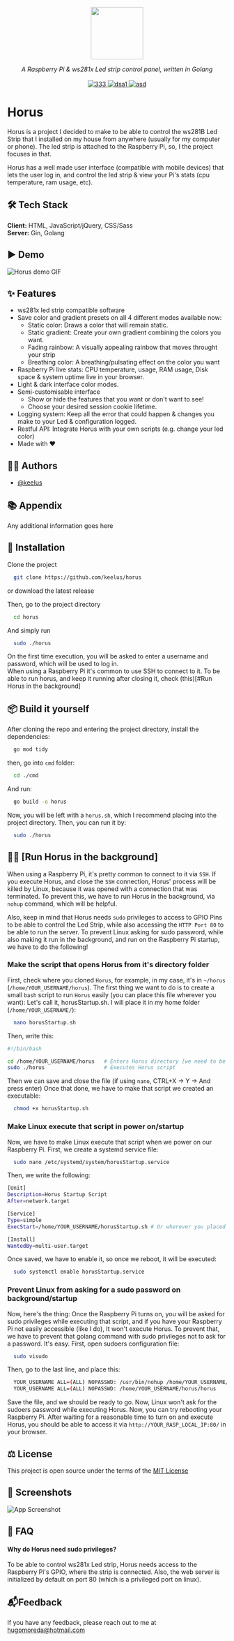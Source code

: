<p align="center">
<img height="120" src="https://i.imgur.com/U5shZKs.png" />
</p>
<p align="center">
  <i>A Raspberry Pi & ws281x Led strip control panel, written in Golang</i>
   <br/>
  
  <br/>
  <a href="#Demo">
    <img src="https://img.shields.io/badge/License-MIT-green.svg" alt="333">
  </a>
  <a href="#Demo">
    <img src="https://img.shields.io/github/stars/keelus/horus" alt="dsa1">
  </a>
  <a href="#Demo">
    <img src="https://img.shields.io/github/downloads-pre/keelus/horus/latest/total" alt="asd">
  </a>
</p>


# Horus
Horus is a project I decided to make to be able to control the ws281B Led Strip that I installed on my house from anywhere (usually for my computer or phone). The led strip is attached to the Raspberry Pi, so, I the project focuses in that.

Horus has a well made user interface (compatible with mobile devices) that lets the user log in, and control the led strip & view your Pi's stats (cpu temperature, ram usage, etc). 


## 🛠️ Tech Stack
**Client:** HTML, JavaScript/jQuery, CSS/Sass
<br>
**Server:** Gin, Golang


## ▶️ Demo
![Horus demo GIF](https://via.placeholder.com/468x300?text=Horus+GIF)


## ✨ Features
- ws281x led strip compatible software
- Save color and gradient presets on all 4 different modes available now:
  - Static color: Draws a color that will remain static.
  - Static gradient: Create your own gradient combining the colors you want.
  - Fading rainbow: A visually appealing rainbow that moves throught your strip
  - Breathing color: A breathing/pulsating effect on the color you want
- Raspberry Pi live stats: CPU temperature, usage, RAM usage, Disk space & system uptime live in your browser.
- Light & dark interface color modes.
- Semi-customisable interface
  - Show or hide the features that you want or don't want to see!
  - Choose your desired session cookie lifetime.
- Logging system: Keep all the error that could happen & changes you make to your Led & configuration logged.
- Restful API: Integrate Horus with your own scripts (e.g. change your led color)
- Made with ❤️


## 👨‍💻 Authors
- [@keelus](https://www.github.com/keelus)


## 📚 Appendix
Any additional information goes here


## ️🚀 Installation
Clone the project
```bash
  git clone https://github.com/keelus/horus
```
or download the latest release
<br>

Then, go to the project directory
```bash
  cd horus
```

And simply run
```bash
  sudo ./horus
```
On the first time execution, you will be asked to enter a username and password, which will be used to log in.
<br>
When using a Raspberry Pi it's common to use SSH to connect to it. To be able to run horus, and keep it running after closing it, check (this)[#Run Horus in the background]

## 📦 Build it yourself
After cloning the repo and entering the project directory, install the dependencies:
```bash
  go mod tidy
```
then, go into `cmd` folder:
```bash
  cd ./cmd
```
And run:
```bash
  go build -o horus
```
Now, you will be left with a `horus.sh`, which I recommend placing into the project directory. Then, you can run it by:
```bash
  sudo ./horus
```

## 🏃‍♂️ [Run Horus in the background]
When using a Raspberry Pi, it's pretty common to connect to it via `SSH`. If you execute Horus, and close the `SSH` connection, Horus' process will be killed by Linux, because it was opened with a connection that was terminated. To prevent this, we have to run Horus in the background, via `nohup` command, which will be helpful. 

Also, keep in mind that Horus needs `sudo` privileges to access to GPIO Pins to be able to control the Led Strip, while also accessing the `HTTP Port 80` to be able to run the server. To prevent Linux asking for sudo password, while also making it run in the background, and run on the Raspberry Pi startup, we have to do the following!

### Make the script that opens Horus from it's directory folder
First, check where you cloned `Horus`, for example, in my case, it's in `~/horus` (`/home/YOUR_USERNAME/horus`). The first thing we want to do is to create a small `bash` script to run `Horus` easily (you can place this file wherever you want):
Let's call it, horusStartup.sh. I will place it in my home folder (`/home/YOUR_USERNAME/`):
```bash
  nano horusStartup.sh
```
Then, write this:
```bash
#!/bin/bash

cd /home/YOUR_USERNAME/horus   # Enters Horus directory [we need to be inside and then execute it, bcz GO_PATH]
sudo ./horus                   # Executes Horus script
```
Then we can save and close the file (if using `nano`, CTRL+X -> Y -> And press enter)
Once that done, we have to make that script we created an executable:
```bash
  chmod +x horusStartup.sh
```
### Make Linux execute that script in power on/startup
Now, we have to make Linux execute that script when we power on our Raspberry Pi. First, we create a systemd service file:
```bash
  sudo nano /etc/systemd/system/horusStartup.service
```
Then, we write the following:
```bash
[Unit]
Description=Horus Startup Script
After=network.target

[Service]
Type=simple
ExecStart=/home/YOUR_USERNAME/horusStartup.sh # Or wherever you placed that file we created earlier

[Install]
WantedBy=multi-user.target
```
Once saved, we have to enable it, so once we reboot, it will be executed:
```bash
  sudo systemctl enable horusStartup.service
```
### Prevent Linux from asking for a sudo password on background/startup
Now, here's the thing: Once the Raspberry Pi turns on, you will be asked for sudo privileges while executing that script, and if you have your Raspberry Pi not easily accessible (like I do), It won't execute Horus. To prevent that, we have to prevent that golang command with sudo privileges not to ask for a password. It's easy. First, open sudoers configuration file:
```bash
  sudo visudo
```
Then, go to the last line, and place this:
```bash
  YOUR_USERNAME ALL=(ALL) NOPASSWD: /usr/bin/nohup /home/YOUR_USERNAME/horusStartup.sh # Make the script executable without password
  YOUR_USERNAME ALL=(ALL) NOPASSWD: /home/YOUR_USERNAME/horus/horus                    # Make Horus executable without passwod
```
Save the file, and we should be ready to go. Now, Linux won't ask for the sudoers password while executing Horus. Now, you can try rebooting your Raspberry Pi. After waiting for a reasonable time to turn on and execute Horus, you should be able to access it via `http://YOUR_RASP_LOCAL_IP:80/` in your browser.

## ⚖️ License
This project is open source under the terms of the [MIT License](https://github.com/keelus/horus/blob/main/LICENSE)


## 📸 Screenshots
![App Screenshot](https://via.placeholder.com/468x300?text=App+Screenshot+Here)


## 🤔 FAQ
#### Why do Horus need sudo privileges?

To be able to control ws281x Led strip, Horus needs access to the Raspberry Pi's GPIO, where the strip is connected. Also, the web server is initialized by default on port 80 (which is a privileged port on linux).


## 📬Feedback

If you have any feedback, please reach out to me at hugomoreda@hotmail.com